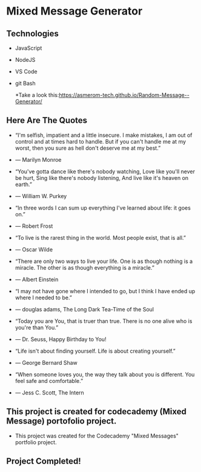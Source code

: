 # Mixed Message Generator

## Technologies

- JavaScript
- NodeJS
- VS Code
- git Bash

  *Take a look this:https://asmerom-tech.github.io/Random-Message--Generator/
  
## Here Are The Quotes

- “I'm selfish, impatient and a little insecure. I make mistakes, I am out of control and at times hard to handle. But if you can't handle me at my worst, then you sure as hell don't deserve me at my best.”
- ― Marilyn Monroe
- “You've gotta dance like there's nobody watching,
  Love like you'll never be hurt,
  Sing like there's nobody listening,
  And live like it's heaven on earth.”
- ― William W. Purkey

- “In three words I can sum up everything I've learned about life: it goes on.”
- ― Robert Frost

- “To live is the rarest thing in the world. Most people exist, that is all.”
- ― Oscar Wilde

- “There are only two ways to live your life. One is as though nothing is a miracle. The other is as though everything is a miracle.”
- ― Albert Einstein

- “I may not have gone where I intended to go, but I think I have ended up where I needed to be.”
- ― douglas adams, The Long Dark Tea-Time of the Soul

- “Today you are You, that is truer than true. There is no one alive who is you're than You.”
- ― Dr. Seuss, Happy Birthday to You!

- “Life isn't about finding yourself. Life is about creating yourself.”
- ― George Bernard Shaw

- “When someone loves you, the way they talk about you is different. You feel safe and comfortable.”
- ― Jess C. Scott, The Intern

## This project is created for codecademy (Mixed Message) portofolio project.

- This project was created for the Codecademy "Mixed Messages" portfolio project.

## Project Completed!

